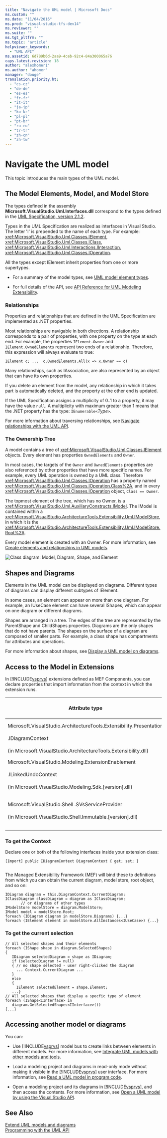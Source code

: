 ```yaml
---
title: "Navigate the UML model | Microsoft Docs"
ms.custom: ""
ms.date: "11/04/2016"
ms.prod: "visual-studio-tfs-dev14"
ms.reviewer: ""
ms.suite: ""
ms.tgt_pltfrm: ""
ms.topic: "article"
helpviewer_keywords: 
  - "UML API"
ms.assetid: 6d789b6d-2aa9-4ceb-92c4-84a300065a76
caps.latest.revision: 18
author: "alexhomer1"
ms.author: "ahomer"
manager: "douge"
translation.priority.ht: 
  - "cs-cz"
  - "de-de"
  - "es-es"
  - "fr-fr"
  - "it-it"
  - "ja-jp"
  - "ko-kr"
  - "pl-pl"
  - "pt-br"
  - "ru-ru"
  - "tr-tr"
  - "zh-cn"
  - "zh-tw"
---
```

# Navigate the UML model
This topic introduces the main types of the UML model.  
  
## The Model Elements, Model, and Model Store  
 The types defined in the assembly **Microsoft.VisualStudio.Uml.Interfaces.dll** correspond to the types defined in the [UML Specification, version 2.1.2](http://www.omg.org/spec/UML/2.1.2/Superstructure/PDF/).  
  
 Types in the UML Specification are realized as interfaces in Visual Studio. The letter 'I' is prepended to the name of each type. For example: <xref:Microsoft.VisualStudio.Uml.Classes.IElement>, <xref:Microsoft.VisualStudio.Uml.Classes.IClass>, <xref:Microsoft.VisualStudio.Uml.Interactions.IInteraction>, <xref:Microsoft.VisualStudio.Uml.Classes.IOperation>.  
  
 All the types except IElement inherit properties from one or more supertypes.  
  
-   For a summary of the model types, see [UML model element types](../modeling/uml-model-element-types.md).  
  
-   For full details of the API, see [API Reference for UML Modeling Extensibility](../modeling/api-reference-for-uml-modeling-extensibility.md).  
  
### Relationships  
 Properties and relationships that are defined in the UML Specification are implemented as .NET properties.  
  
 Most relationships are navigable in both directions. A relationship corresponds to a pair of properties, with one property on the type at each end. For example, the properties `IElement.Owner` and `IElement.OwnedElements` represent two ends of a relationship. Therefore, this expression will always evaluate to true:  
  
 `IElement c; ...  c.OwnedElements.All(x => x.Owner == c)`  
  
 Many relationships, such as IAssociation, are also represented by an object that can have its own properties.  
  
 If you delete an element from the model, any relationship in which it takes part is automatically deleted, and the property at the other end is updated.  
  
 If the UML Specification assigns a multiplicity of 0..1 to a property, it may have the value `null`. A multiplicity with maximum greater than 1 means that the .NET property has the type: `IEnumerable<`*Type*`>`.  
  
 For more information about traversing relationships, see [Navigate relationships with the UML API](../modeling/navigate-relationships-with-the-uml-api.md).  
  
### The Ownership Tree  
 A model contains a tree of <xref:Microsoft.VisualStudio.Uml.Classes.IElement> objects. Every element has properties `OwnedElements` and `Owner`.  
  
 In most cases, the targets of the `Owner` and `OwnedElements` properties are also referenced by other properties that have more specific names. For example, every UML operation is owned by a UML class. Therefore <xref:Microsoft.VisualStudio.Uml.Classes.IOperation> has a property named <xref:Microsoft.VisualStudio.Uml.Classes.IOperation.Class%2A>, and in every <xref:Microsoft.VisualStudio.Uml.Classes.IOperation> object, `Class == Owner`.  
  
 The topmost element of the tree, which has no Owner, is a <xref:Microsoft.VisualStudio.Uml.AuxiliaryConstructs.IModel>. The IModel is contained within a <xref:Microsoft.VisualStudio.ArchitectureTools.Extensibility.Uml.IModelStore>, in which it is the <xref:Microsoft.VisualStudio.ArchitectureTools.Extensibility.Uml.IModelStore.Root%2A>.  
  
 Every model element is created with an Owner. For more information, see [Create elements and relationships in UML models](../modeling/create-elements-and-relationships-in-uml-models.md).  
  
 ![Class diagram: Model, Diagram, Shape, and Element](../modeling/media/uml_mm1.png "UML_MM1")  
  
## Shapes and Diagrams  
 Elements in the UML model can be displayed on diagrams. Different types of diagrams can display different subtypes of IElement.  
  
 In some cases, an element can appear on more than one diagram. For example, an IUseCase element can have several IShapes, which can appear on one diagram or different diagrams.  
  
 Shapes are arranged in a tree. The edges of the tree are represented by the ParentShape and ChildShapes properties. Diagrams are the only shapes that do not have parents. The shapes on the surface of a diagram are composed of smaller parts. For example, a class shape has compartments for attributes and operations.  
  
 For more information about shapes, see [Display a UML model on diagrams](../modeling/display-a-uml-model-on-diagrams.md).  
  
## Access to the Model in Extensions  
 In [!INCLUDE[vsprvs](../code-quality/includes/vsprvs_md.md)] extensions defined as MEF Components, you can declare properties that import information from the context in which the extension runs.  
  
|Attribute type|What this provides access to|More information|  
|--------------------|----------------------------------|----------------------|  
|Microsoft.VisualStudio.ArchitectureTools.Extensibility.Presentation<br /><br /> .IDiagramContext<br /><br /> (in Microsoft.VisualStudio.ArchitectureTools.Extensibility.dll)|The current focus diagram.|[Define a menu command on a modeling diagram](../modeling/define-a-menu-command-on-a-modeling-diagram.md)|  
|Microsoft.VisualStudio.Modeling.ExtensionEnablement<br /><br /> .ILinkedUndoContext<br /><br /> (in Microsoft.VisualStudio.Modeling.Sdk.[version].dll)|Allows you to group changes into transactions.|[Link UML model updates by using transactions](../modeling/link-uml-model-updates-by-using-transactions.md)|  
|Microsoft.VisualStudio.Shell .SVsServiceProvider<br /><br /> (in Microsoft.VisualStudio.Shell.Immutable.[version].dll)|The host [!INCLUDE[vsprvs](../code-quality/includes/vsprvs_md.md)]. From there you can access files, projects and other aspects.|[Open a UML model by using the Visual Studio API](../modeling/open-a-uml-model-by-using-the-visual-studio-api.md)|  
  
### To get the Context  
 Declare one or both of the following interfaces inside your extension class:  
  
```  
[Import] public IDiagramContext DiagramContext { get; set; }  
  
```  
  
 The Managed Extensibility Framework (MEF) will bind these to definitions from which you can obtain the current diagram, model store, root object, and so on:  
  
```  
IDiagram diagram = this.DiagramContext.CurrentDiagram;  
IClassDiagram classDiagram = diagram as IClassDiagram;  
       // or diagrams of other types  
IModelStore modelStore = diagram.ModelStore;  
IModel model = modelStore.Root;  
foreach (IDiagram diagram in modelStore.Diagrams) {...}  
foreach (IElement element in modelStore.AllInstances<IUseCase>) {...}  
```  
  
### To get the current selection  
  
```  
// All selected shapes and their elements  
foreach (IShape shape in diagram.SelectedShapes)  
{    
   IDiagram selectedDiagram = shape as IDiagram;  
   if (selectedDiagram != null)  
   { // no shape selected - user right-clicked the diagram  
     ... Context.CurrentDiagram ...  
   }  
   else  
   {  
     IElement selectedElement = shape.Element;  
   ...}  
// All selected shapes that display a specfic type of element  
foreach (IShape<IInterface> in   
   diagram.GetSelectedShapes<IInterface>())   
{...}  
```  
  
## Accessing another model or diagrams  
 You can:  
  
-   Use [!INCLUDE[vsprvs](../code-quality/includes/vsprvs_md.md)] model bus to create links between elements in different models. For more information, see [Integrate UML models with other models and tools](../modeling/integrate-uml-models-with-other-models-and-tools.md).  
  
-   Load a modeling project and diagrams in read-only mode without making it visible in the [!INCLUDE[vsprvs](../code-quality/includes/vsprvs_md.md)] user interface. For more information, see [Read a UML model in program code](../modeling/read-a-uml-model-in-program-code.md).  
  
-   Open a modeling project and its diagrams in [!INCLUDE[vsprvs](../code-quality/includes/vsprvs_md.md)], and then access the contents. For more information, see [Open a UML model by using the Visual Studio API](../modeling/open-a-uml-model-by-using-the-visual-studio-api.md).  
  
## See Also  
 [Extend UML models and diagrams](../modeling/extend-uml-models-and-diagrams.md)   
 [Programming with the UML API](../modeling/programming-with-the-uml-api.md)
